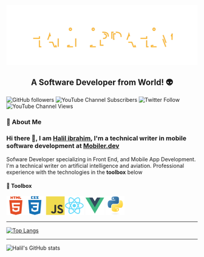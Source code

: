 
<img src="./halil.svg"></img>  


<h2 align="center">A Software Developer from World! 👽</h2>



![GitHub followers](https://img.shields.io/github/followers/halilxibrahim?label=Follow%20my%20GitHub&style=social)
![YouTube Channel Subscribers](https://img.shields.io/youtube/channel/subscribers/UC_5F-GyEGIGXw29yymZOg8w?label=People%20subscribers%20my%20channel&style=social) ![Twitter Follow](https://img.shields.io/twitter/follow/dev_kamaci?label=People%20following%20me%20on%20twitter&style=social) ![YouTube Channel Views](https://img.shields.io/youtube/channel/views/UC_5F-GyEGIGXw29yymZOg8w?label=Total%20views%20on%20my%20channel&style=social)


### 📘 About Me 
### Hi there 👋, I am [Halil ibrahim](https://www.linkedin.com/in/halil-ibrahim-kamac%C4%B1/), I'm a technical writer in mobile software development at [Mobiler.dev](https://www.mobiler.dev/)
Sofware Developer specializing in Front End, and Mobile App Development.
I'm a technical writer on artificial intelligence and aviation.
Professional experience with the technologies in the **toolbox** below 


#### 🧰 Toolbox



<img src="https://github.com/devicons/devicon/blob/master/icons/html5/html5-plain-wordmark.svg" alt="JavaScript Logo" width="50" height="50" /><img src="https://github.com/devicons/devicon/blob/master/icons/css3/css3-plain-wordmark.svg" alt="JavaScript Logo" width="50" height="50" /> <img src="https://github.com/devicons/devicon/blob/master/icons/javascript/javascript-original.svg" alt="JavaScript Logo" width="50" height="50" /><img src="https://github.com/devicons/devicon/blob/master/icons/react/react-original.svg" alt="JavaScript Logo" width="50" height="50" /> 
<img src="https://github.com/devicons/devicon/blob/master/icons/vuejs/vuejs-original.svg" alt="JavaScript Logo" width="50" height="50" /> <img src="https://github.com/devicons/devicon/blob/master/icons/python/python-original.svg" alt="JavaScript Logo" width="50" height="50" />


---

[![Top Langs](https://github-readme-stats.vercel.app/api/top-langs/?username=halilxibrahim&langs_count=8)](https://github.com/halilxibrahim/github-readme-stats)



---

![Halil's GitHub stats](https://github-readme-stats.vercel.app/api?username=halilxibrahim&show_icons=true&theme=radical)





<!--
**halilxibrahim/halilxibrahim** is a ✨ _special_ ✨ repository because its `README.md` (this file) appears on your GitHub profile.

Here are some ideas to get you started:

- 🔭 I’m currently working on ...
- 🌱 I’m currently learning ...
- 👯 I’m looking to collaborate on ...
- 🤔 I’m looking for help with ...
- 💬 Ask me about ...
- 📫 How to reach me: ...
- 😄 Pronouns: ...
- ⚡ Fun fact: ...
-->
